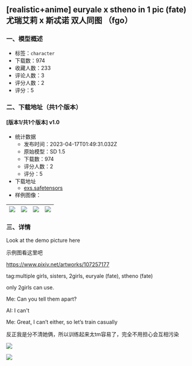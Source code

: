 ## [realistic+anime] euryale x stheno in 1 pic (fate) 尤瑞艾莉 x 斯忒诺 双人同图 （fgo）
### 一、模型概述

- 标签：`character`
- 下载数：974
- 收藏人数：233
- 评论人数：3
- 评分人数：2
- 评分：5

### 二、下载地址（共1个版本）

#### [版本1/共1个版本] v1.0

- 统计数据
  - 发布时间：2023-04-17T01:49:31.032Z
  - 原始模型：SD 1.5
  - 下载数：974
  - 评分人数：2
  - 评分：5
- 下载地址
  - [exs.safetensors](https://civitai.com/api/download/models/47626)
- 样例图像：

| <img src="https://image.civitai.com/xG1nkqKTMzGDvpLrqFT7WA/95310023-4d22-42a3-7b78-182d2a739800/width=450/513223.jpeg" /> | <img src="https://image.civitai.com/xG1nkqKTMzGDvpLrqFT7WA/95a5bac6-7b79-4830-186a-951dd2a1fd00/width=450/513247.jpeg" /> | <img src="https://image.civitai.com/xG1nkqKTMzGDvpLrqFT7WA/cf52baa6-6266-4ddb-c89d-6d0e033d8c00/width=450/513248.jpeg" /> | <img src="https://image.civitai.com/xG1nkqKTMzGDvpLrqFT7WA/a722849a-3588-460f-a2bc-f53125e7cb00/width=450/513246.jpeg" /> |
| ---- | ---- | ---- | ---- |


### 三、详情
<p>Look at the demo picture here</p><p>示例图看这里吧</p><p><a target="_blank" rel="ugc" href="https://www.pixiv.net/artworks/107257177">https://www.pixiv.net/artworks/107257177</a></p><p></p><p>tag:multiple girls, sisters, 2girls, euryale (fate), stheno (fate)</p><p>only 2girls can use.</p><p></p><p>Me: Can you tell them apart?</p><p>AI: I can't</p><p>Me: Great, I can’t either, so let’s train casually</p><p>反正我是分不清她俩，所以训练起来太tm容易了，完全不用担心会互相污染</p><img src="https://imagecache.civitai.com/xG1nkqKTMzGDvpLrqFT7WA/2b38b9d3-3221-443e-b36e-878b27a52900/width=525/2b38b9d3-3221-443e-b36e-878b27a52900.jpeg" /><p></p><img src="https://imagecache.civitai.com/xG1nkqKTMzGDvpLrqFT7WA/f7151d00-c221-49d6-51c6-e72a9e2a2e00/width=525/f7151d00-c221-49d6-51c6-e72a9e2a2e00.jpeg" />